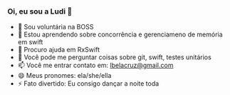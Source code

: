### Oi, eu sou a Ludi 👋


- 🔭 Sou voluntária na BOSS
- 🌱 Estou aprendendo sobre concorrência e gerenciameno de memória em swift
- 🤔 Procuro ajuda em RxSwift
- 💬 Você pode me perguntar coisas sobre git, swift, testes unitários
- 📫 Você me entrar contato em:  lbelacruz@gmail.com
- 😄 Meus pronomes: ela/she/ella
- ⚡ Fato divertido: Eu consigo dançar a noite toda

